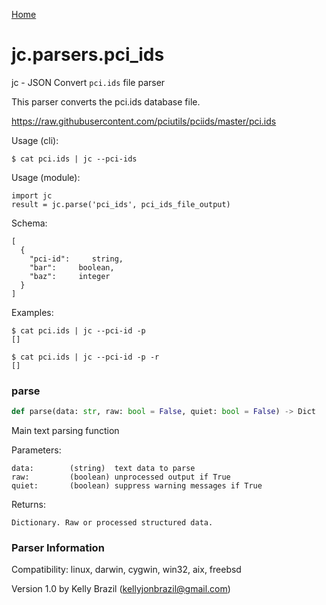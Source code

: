 [Home](https://kellyjonbrazil.github.io/jc/)
<a id="jc.parsers.pci_ids"></a>

# jc.parsers.pci\_ids

jc - JSON Convert `pci.ids` file parser

This parser converts the pci.ids database file.

https://raw.githubusercontent.com/pciutils/pciids/master/pci.ids

Usage (cli):

    $ cat pci.ids | jc --pci-ids

Usage (module):

    import jc
    result = jc.parse('pci_ids', pci_ids_file_output)

Schema:

    [
      {
        "pci-id":     string,
        "bar":     boolean,
        "baz":     integer
      }
    ]

Examples:

    $ cat pci.ids | jc --pci-id -p
    []

    $ cat pci.ids | jc --pci-id -p -r
    []

<a id="jc.parsers.pci_ids.parse"></a>

### parse

```python
def parse(data: str, raw: bool = False, quiet: bool = False) -> Dict
```

Main text parsing function

Parameters:

    data:        (string)  text data to parse
    raw:         (boolean) unprocessed output if True
    quiet:       (boolean) suppress warning messages if True

Returns:

    Dictionary. Raw or processed structured data.

### Parser Information
Compatibility:  linux, darwin, cygwin, win32, aix, freebsd

Version 1.0 by Kelly Brazil (kellyjonbrazil@gmail.com)
